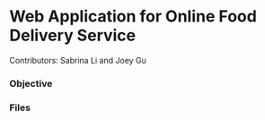# Web Application for Online Food Delivery Service

Contributors: Sabrina Li and Joey Gu

### Objective

### Files
